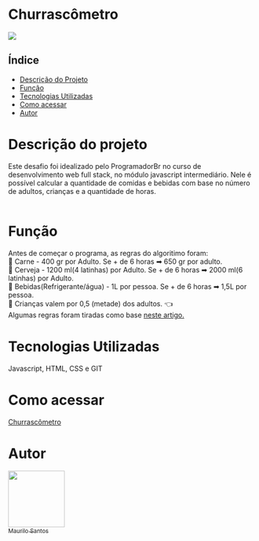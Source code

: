 # Churrascômetro
<img src="https://img.shields.io/badge/status-desenvolvido-green"><br>
## Índice
<!--ts-->
* [Descrição do Projeto](#descrição-do-projeto-)
* [Função](#função-)
* [Tecnologias Utilizadas](#tecnologias-utilizadas-)
* [Como acessar](#como-acessar-)
* [Autor](#autor-)
<!--te-->


# Descrição do projeto <br>
Este desafio foi idealizado pelo ProgramadorBr no curso de desenvolvimento web full stack, no módulo javascript intermediário. Nele é possível calcular a quantidade de comidas e bebidas com base no número de adultos, crianças e a quantidade de horas.<br><br>


# Função <br>
Antes de começar o programa, as regras do algoritimo foram:<br>
🥩 Carne - 400 gr por Adulto. Se + de 6 horas ➡ 650 gr por adulto.<br>
🍻 Cerveja - 1200 ml(4 latinhas) por Adulto. Se + de 6 horas ➡ 2000 ml(6 latinhas) por Adulto.<br>
🥤 Bebidas(Refrigerante/água)  -  1L por pessoa. Se + de 6 horas ➡ 1,5L por pessoa.<br>
👶 Crianças valem por 0,5 (metade) dos adultos. 👈<br>
Algumas regras foram tiradas como base <a href="https://blog.cidadecancao.com/dicas/calculadora-de-churrasco/">neste artigo.</a>

# Tecnologias Utilizadas <br>
Javascript, HTML, CSS e GIT</br>


# Como acessar <br>
<a href="https://maurilosantos.github.io/project-churrascometro/">Churrascômetro</a>

# Autor <br>

[<img src="https://avatars.githubusercontent.com/u/109925535?v=4" width=115><br><sub>Maurilo Santos</sub>](https://github.com/maurilosantos) 



